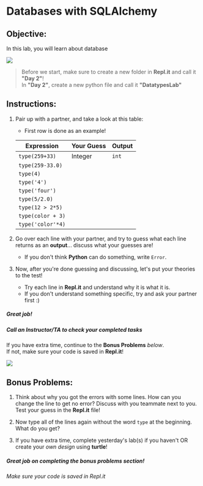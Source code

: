 # Databases with SQLAlchemy

## Objective: 
In this lab, you will learn about database  





[![](https://miro.medium.com/max/1000/1*aNMBIivJppLy2fMRVUSgHA.gif)]()




> Before we start, make sure to create a new folder in **Repl.it** and call it **"Day 2"**!  
> In **"Day 2"**, create a new python file and call it **"DatatypesLab"**


## Instructions:

1. Pair up with a partner, and take a look at this table:
    - First row is done as an example!  
    
    **Expression** | **Your Guess** | **Output**
    --- | --- | ---
    `type(259+33)` | Integer | `int`
    `type(259-33.0)` |  | 
    `type(4)` |  | 
    `type('4')` |  | 
    `type('four')` |  | 
    `type(5/2.0)` |  |
    `type(12 > 2*5)` |  | 
    `type(color + 3)` |  |
    `type('color'*4)` |  | 

1. Go over each line with your partner, and try to guess what each line returns as an **output**... discuss what your guesses are!
    - If you don't think **Python** can do something, write `Error`.  

1. Now, after you're done guessing and discussing, let's put your theories to the test!
    - Try each line in **Repl.it** and understand why it is what it is.
    - If you don't understand something specific, try and ask your partner first :)





##### Great job!
##### Call an Instructor/TA to check your completed tasks
 

If you have extra time, continue to the **Bonus Problems** *below*.  
If not, make sure your code is saved in **Repl.it**!


[![](https://programmer.group/images/article/1a680890c223e534389f27858b5bf33a.jpg)]()





## Bonus Problems: 
1. Think about why you got the errors with some lines. How can you change the line to get no error? Discuss with you teammate next to you.  Test your guess in the **Repl.it** file! 

2. Now type all of the lines again without the word `type` at the beginning. What do you get?

3. If you have extra time, complete yesterday's lab(s) if you haven't OR create your *own design* using **turtle**!


##### Great job on completing the bonus problems section!  
###### Make sure your code is saved in Repl.it


